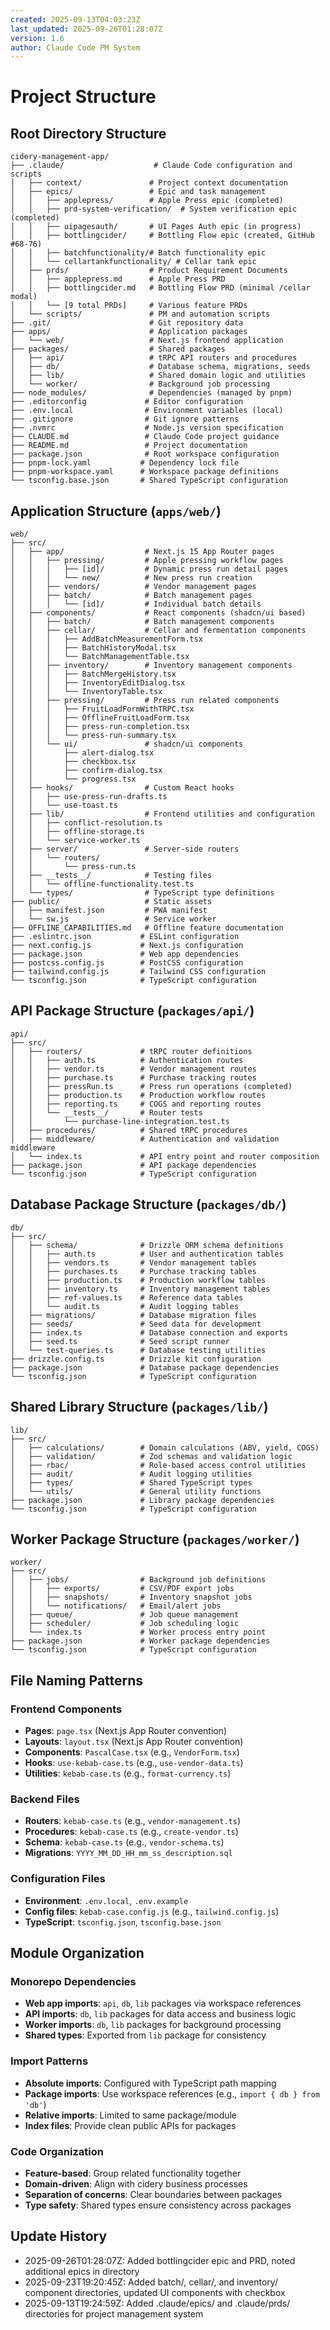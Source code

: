 ```yaml
---
created: 2025-09-13T04:03:23Z
last_updated: 2025-09-26T01:28:07Z
version: 1.6
author: Claude Code PM System
---
```


# Project Structure

## Root Directory Structure

```
cidery-management-app/
├── .claude/                    # Claude Code configuration and scripts
│   ├── context/               # Project context documentation
│   ├── epics/                 # Epic and task management
│   │   ├── applepress/        # Apple Press epic (completed)
│   │   ├── prd-system-verification/  # System verification epic (completed)
│   │   ├── uipagesauth/       # UI Pages Auth epic (in progress)
│   │   ├── bottlingcider/     # Bottling Flow epic (created, GitHub #68-76)
│   │   ├── batchfunctionality/# Batch functionality epic
│   │   └── cellartankfunctionality/ # Cellar tank epic
│   ├── prds/                  # Product Requirement Documents
│   │   ├── applepress.md      # Apple Press PRD
│   │   ├── bottlingcider.md   # Bottling Flow PRD (minimal /cellar modal)
│   │   └── [9 total PRDs]     # Various feature PRDs
│   └── scripts/               # PM and automation scripts
├── .git/                      # Git repository data
├── apps/                      # Application packages
│   └── web/                   # Next.js frontend application
├── packages/                  # Shared packages
│   ├── api/                   # tRPC API routers and procedures
│   ├── db/                    # Database schema, migrations, seeds
│   ├── lib/                   # Shared domain logic and utilities
│   └── worker/                # Background job processing
├── node_modules/              # Dependencies (managed by pnpm)
├── .editorconfig             # Editor configuration
├── .env.local                # Environment variables (local)
├── .gitignore                # Git ignore patterns
├── .nvmrc                    # Node.js version specification
├── CLAUDE.md                 # Claude Code project guidance
├── README.md                 # Project documentation
├── package.json              # Root workspace configuration
├── pnpm-lock.yaml           # Dependency lock file
├── pnpm-workspace.yaml      # Workspace package definitions
└── tsconfig.base.json       # Shared TypeScript configuration
```

## Application Structure (`apps/web/`)

```
web/
├── src/
│   ├── app/                  # Next.js 15 App Router pages
│   │   ├── pressing/         # Apple pressing workflow pages
│   │   │   ├── [id]/         # Dynamic press run detail pages
│   │   │   └── new/          # New press run creation
│   │   ├── vendors/          # Vendor management pages
│   │   ├── batch/            # Batch management pages
│   │   │   └── [id]/         # Individual batch details
│   ├── components/           # React components (shadcn/ui based)
│   │   ├── batch/            # Batch management components
│   │   ├── cellar/           # Cellar and fermentation components
│   │   │   ├── AddBatchMeasurementForm.tsx
│   │   │   ├── BatchHistoryModal.tsx
│   │   │   └── BatchManagementTable.tsx
│   │   ├── inventory/        # Inventory management components
│   │   │   ├── BatchMergeHistory.tsx
│   │   │   ├── InventoryEditDialog.tsx
│   │   │   └── InventoryTable.tsx
│   │   ├── pressing/         # Press run related components
│   │   │   ├── FruitLoadFormWithTRPC.tsx
│   │   │   ├── OfflineFruitLoadForm.tsx
│   │   │   ├── press-run-completion.tsx
│   │   │   └── press-run-summary.tsx
│   │   └── ui/               # shadcn/ui components
│   │       ├── alert-dialog.tsx
│   │       ├── checkbox.tsx
│   │       ├── confirm-dialog.tsx
│   │       └── progress.tsx
│   ├── hooks/                # Custom React hooks
│   │   ├── use-press-run-drafts.ts
│   │   └── use-toast.ts
│   ├── lib/                  # Frontend utilities and configuration
│   │   ├── conflict-resolution.ts
│   │   ├── offline-storage.ts
│   │   └── service-worker.ts
│   ├── server/               # Server-side routers
│   │   └── routers/
│   │       └── press-run.ts
│   ├── __tests__/            # Testing files
│   │   └── offline-functionality.test.ts
│   └── types/                # TypeScript type definitions
├── public/                   # Static assets
│   ├── manifest.json         # PWA manifest
│   └── sw.js                 # Service worker
├── OFFLINE_CAPABILITIES.md   # Offline feature documentation
├── .eslintrc.json           # ESLint configuration
├── next.config.js           # Next.js configuration
├── package.json             # Web app dependencies
├── postcss.config.js        # PostCSS configuration
├── tailwind.config.js       # Tailwind CSS configuration
└── tsconfig.json            # TypeScript configuration
```

## API Package Structure (`packages/api/`)

```
api/
├── src/
│   ├── routers/             # tRPC router definitions
│   │   ├── auth.ts          # Authentication routes
│   │   ├── vendor.ts        # Vendor management routes
│   │   ├── purchase.ts      # Purchase tracking routes
│   │   ├── pressRun.ts      # Press run operations (completed)
│   │   ├── production.ts    # Production workflow routes
│   │   ├── reporting.ts     # COGS and reporting routes
│   │   └── __tests__/       # Router tests
│   │       └── purchase-line-integration.test.ts
│   ├── procedures/          # Shared tRPC procedures
│   ├── middleware/          # Authentication and validation middleware
│   └── index.ts             # API entry point and router composition
├── package.json             # API package dependencies
└── tsconfig.json            # TypeScript configuration
```

## Database Package Structure (`packages/db/`)

```
db/
├── src/
│   ├── schema/              # Drizzle ORM schema definitions
│   │   ├── auth.ts          # User and authentication tables
│   │   ├── vendors.ts       # Vendor management tables
│   │   ├── purchases.ts     # Purchase tracking tables
│   │   ├── production.ts    # Production workflow tables
│   │   ├── inventory.ts     # Inventory management tables
│   │   ├── ref-values.ts    # Reference data tables
│   │   └── audit.ts         # Audit logging tables
│   ├── migrations/          # Database migration files
│   ├── seeds/               # Seed data for development
│   ├── index.ts             # Database connection and exports
│   ├── seed.ts              # Seed script runner
│   └── test-queries.ts      # Database testing utilities
├── drizzle.config.ts        # Drizzle kit configuration
├── package.json             # Database package dependencies
└── tsconfig.json            # TypeScript configuration
```

## Shared Library Structure (`packages/lib/`)

```
lib/
├── src/
│   ├── calculations/        # Domain calculations (ABV, yield, COGS)
│   ├── validation/          # Zod schemas and validation logic
│   ├── rbac/                # Role-based access control utilities
│   ├── audit/               # Audit logging utilities
│   ├── types/               # Shared TypeScript types
│   └── utils/               # General utility functions
├── package.json             # Library package dependencies
└── tsconfig.json            # TypeScript configuration
```

## Worker Package Structure (`packages/worker/`)

```
worker/
├── src/
│   ├── jobs/                # Background job definitions
│   │   ├── exports/         # CSV/PDF export jobs
│   │   ├── snapshots/       # Inventory snapshot jobs
│   │   └── notifications/   # Email/alert jobs
│   ├── queue/               # Job queue management
│   ├── scheduler/           # Job scheduling logic
│   └── index.ts             # Worker process entry point
├── package.json             # Worker package dependencies
└── tsconfig.json            # TypeScript configuration
```

## File Naming Patterns

### Frontend Components
- **Pages**: `page.tsx` (Next.js App Router convention)
- **Layouts**: `layout.tsx` (Next.js App Router convention)
- **Components**: `PascalCase.tsx` (e.g., `VendorForm.tsx`)
- **Hooks**: `use-kebab-case.ts` (e.g., `use-vendor-data.ts`)
- **Utilities**: `kebab-case.ts` (e.g., `format-currency.ts`)

### Backend Files
- **Routers**: `kebab-case.ts` (e.g., `vendor-management.ts`)
- **Procedures**: `kebab-case.ts` (e.g., `create-vendor.ts`)
- **Schema**: `kebab-case.ts` (e.g., `vendor-schema.ts`)
- **Migrations**: `YYYY_MM_DD_HH_mm_ss_description.sql`

### Configuration Files
- **Environment**: `.env.local`, `.env.example`
- **Config files**: `kebab-case.config.js` (e.g., `tailwind.config.js`)
- **TypeScript**: `tsconfig.json`, `tsconfig.base.json`

## Module Organization

### Monorepo Dependencies
- **Web app imports**: `api`, `db`, `lib` packages via workspace references
- **API imports**: `db`, `lib` packages for data access and business logic
- **Worker imports**: `db`, `lib` packages for background processing
- **Shared types**: Exported from `lib` package for consistency

### Import Patterns
- **Absolute imports**: Configured with TypeScript path mapping
- **Package imports**: Use workspace references (e.g., `import { db } from 'db'`)
- **Relative imports**: Limited to same package/module
- **Index files**: Provide clean public APIs for packages

### Code Organization
- **Feature-based**: Group related functionality together
- **Domain-driven**: Align with cidery business processes
- **Separation of concerns**: Clear boundaries between packages
- **Type safety**: Shared types ensure consistency across packages

## Update History

- 2025-09-26T01:28:07Z: Added bottlingcider epic and PRD, noted additional epics in directory
- 2025-09-23T19:20:45Z: Added batch/, cellar/, and inventory/ component directories, updated UI components with checkbox
- 2025-09-13T19:24:59Z: Added .claude/epics/ and .claude/prds/ directories for project management system